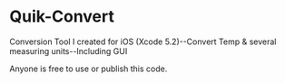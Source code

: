 Quik-Convert
============

Conversion Tool I created for iOS (Xcode 5.2)--Convert Temp & several measuring units--Including GUI

Anyone is free to use or publish this code. 
